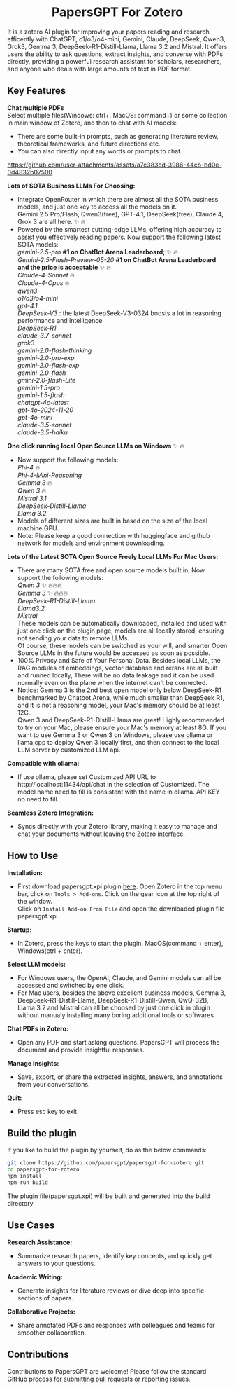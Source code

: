 <h1 align="center">
PapersGPT For Zotero
</h1>
It is a zotero AI plugin for improving your papers reading and research efficently with ChatGPT, o1/o3/o4-mini, Gemini, Claude, DeepSeek, Qwen3, Grok3, Gemma 3, DeepSeek-R1-Distill-Llama, Llama 3.2 and Mistral. It offers users the ability to ask questions, extract insights, and converse with PDFs directly, providing a powerful research assistant for scholars, researchers, and anyone who deals with large amounts of text in PDF format.

## Key Features

**Chat multiple PDFs**  
Select multiple files(Windows: ctrl+, MacOS: command+) or some collection in main window of Zotero, and then to chat with AI models:  
- There are some built-in prompts, such as generating literature review, theoretical frameworks, and future directions etc.  
- You can also directly input any words or prompts to chat.  


https://github.com/user-attachments/assets/a7c383cd-3986-44cb-bd0e-0d4832b07500


  
  
**Lots of SOTA Business LLMs For Choosing:**
- Integrate OpenRouter in which there are almost all the SOTA business models, and just one key to access all the models on it.  
  Gemini 2.5 Pro/Flash, Qwen3(free), GPT-4.1, DeepSeek(free), Claude 4, Grok 3 are all here. :sparkles: :fire:  
- Powered by the smartest cutting-edge LLMs, offering high accuracy to assist you effectively reading papers. Now support the following latest SOTA models:  
  *gemini-2.5-pro* **#1 on ChatBot Arena Leaderboard;** :sparkles: :fire:  
  *Gemini-2.5-Flash-Preview-05-20* **#1 on ChatBot Arena Leaderboard and the price is acceptable** :sparkles: :fire:  
  *Claude-4-Sonnet* :fire:  
  *Claude-4-Opus* :fire:  
  *qwen3*  
  *o1/o3/o4-mini*   
  *gpt-4.1*   
  *DeepSeek-V3* : the latest DeepSeek-V3-0324 boosts a lot in reasoning performance and intelligence     
  *DeepSeek-R1*   
  *claude-3.7-sonnet*   
  *grok3*   
  *gemini-2.0-flash-thinking*   
  *gemini-2.0-pro-exp*  
  *gemini-2.0-flash-exp*     
  *gemini-2.0-flash*    
  *gmini-2.0-flash-Lite*  
  *gemini-1.5-pro*  
  *gemini-1.5-flash*   
  *chatgpt-4o-latest*   
  *gpt-4o-2024-11-20*   
  *gpt-4o-mini*  
  *claude-3.5-sonnet*  
  *claude-3.5-haiku*  
  
**One click running local Open Source LLMs on Windows** :sparkles: :fire:  
- Now support the following models:   
  *Phi-4*  :fire:   
  *Phi-4-Mini-Reasoning*   
  *Gemma 3*  :fire:   
  *Qwen 3*  :fire:   
  *Mistral 3.1*  
  *DeepSeek-Distill-Llama*  
  *Llama 3.2*  
- Models of different sizes are built in based on the size of the local machine GPU.  
- Note: Please keep a good connection with huggingface and github network for models and environment downloading.  

**Lots of the Latest SOTA Open Source Freely Local LLMs For Mac Users:**

- There are many SOTA free and open source models built in, Now support the following models:  
  *Qwen 3* :sparkles: :fire::fire::fire:  
  *Gemma 3* :sparkles: :fire::fire::fire:   
  *DeepSeek-R1-Distill-Llama*   
  *Llama3.2*        
  *Mistral*   
  These models can be automatically downloaded, installed and used with just one click on the plugin page, models are all locally stored, ensuring not sending your data to remote LLMs.  
  Of course, these models can be switched as your will, and smarter Open Source LLMs in the future would be accessed as soon as possible.  
- 100% Privacy and Safe of Your Personal Data. Besides local LLMs, the RAG modules of embeddings, vector database and rerank are all built and runned locally, There will be no data leakage and it can be used normally even on the plane when the internet can't be connected.  
- Notice: Gemma 3 is the 2nd best open model only below DeepSeek-R1 benchmarked by Chatbot Arena, while much smaller than DeepSeek R1, and it is not a reasoning model, your Mac's memory should be at least 12G.  
          Qwen 3 and DeepSeek-R1-Distill-Llama are great! Highly recommended to try on your Mac, please ensure your Mac's memory at least 8G. If you want to use Gemma 3 or Qwen 3 on Windows, please use ollama or llama.cpp to deploy Qwen 3 locally first, and then connect to the local LLM server by customized LLM api.  

**Compatible with ollama:**  

- If use ollama, please set Customized API URL to http://localhost:11434/api/chat in the selection of Customized. The model name need to fill is consistent with the name in ollama. API KEY no need to fill.  

**Seamless Zotero Integration:**

- Syncs directly with your Zotero library, making it easy to manage and chat your documents without leaving the Zotero interface.
  
## How to Use  

**Installation:** 

- First download papersgpt.xpi plugin [here](https://github.com/papersgpt/papersgpt-for-zotero/releases/download/papersgpt-v0.1.3/papersgpt-v0.1.3.xpi). 
  Open Zotero in the top menu bar, click on `Tools > Add-ons`.  Click on the gear icon at the top right of the window.  
  Click on `Install Add-on From File` and open the downloaded plugin file papersgpt.xpi.

**Startup:**

- In Zotero, press the keys to start the plugin, MacOS(command + enter), Windows(ctrl + enter). 

**Select LLM models:**
 
- For Windows users, the OpenAI, Claude, and Gemini models can all be accessed and switched by one click.  
- For Mac users, besides the above excellent business models, Gemma 3, DeepSeek-R1-Distill-Llama, DeepSeek-R1-Distill-Qwen, QwQ-32B, Llama 3.2 and Mistral can all be choosed by just one click in plugin without manualy installing many boring additional tools or softwares.  

**Chat PDFs in Zotero:** 

- Open any PDF and start asking questions. PapersGPT will process the document and provide insightful responses.

**Manage Insights:** 

- Save, export, or share the extracted insights, answers, and annotations from your conversations.

**Quit:**  

- Press esc key to exit. 


## Build the plugin

If you like to build the plugin by yourself, do as the below commands:

```bash
git clone https://github.com/papersgpt/papersgpt-for-zotero.git
cd papersgpt-for-zotero
npm install
npm run build
```
The plugin file(papersgpt.xpi) will be built and generated into the build directory
 
## Use Cases

**Research Assistance:**  

- Summarize research papers, identify key concepts, and quickly get answers to your questions.

**Academic Writing:** 

- Generate insights for literature reviews or dive deep into specific sections of papers.  

**Collaborative Projects:** 

- Share annotated PDFs and responses with colleagues and teams for smoother collaboration.
  
## Contributions

Contributions to PapersGPT are welcome! Please follow the standard GitHub process for submitting pull requests or reporting issues.


